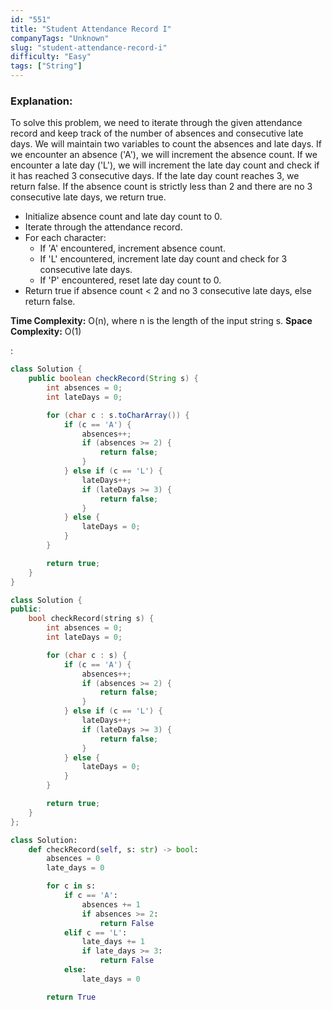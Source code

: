 ```yaml
---
id: "551"
title: "Student Attendance Record I"
companyTags: "Unknown"
slug: "student-attendance-record-i"
difficulty: "Easy"
tags: ["String"]
---
```


### Explanation:
To solve this problem, we need to iterate through the given attendance record and keep track of the number of absences and consecutive late days. We will maintain two variables to count the absences and late days. If we encounter an absence ('A'), we will increment the absence count. If we encounter a late day ('L'), we will increment the late day count and check if it has reached 3 consecutive days. If the late day count reaches 3, we return false. If the absence count is strictly less than 2 and there are no 3 consecutive late days, we return true.

- Initialize absence count and late day count to 0.
- Iterate through the attendance record.
- For each character:
  - If 'A' encountered, increment absence count.
  - If 'L' encountered, increment late day count and check for 3 consecutive late days.
  - If 'P' encountered, reset late day count to 0.
- Return true if absence count < 2 and no 3 consecutive late days, else return false.

**Time Complexity:** O(n), where n is the length of the input string s.
**Space Complexity:** O(1)

:

```java
class Solution {
    public boolean checkRecord(String s) {
        int absences = 0;
        int lateDays = 0;

        for (char c : s.toCharArray()) {
            if (c == 'A') {
                absences++;
                if (absences >= 2) {
                    return false;
                }
            } else if (c == 'L') {
                lateDays++;
                if (lateDays >= 3) {
                    return false;
                }
            } else {
                lateDays = 0;
            }
        }

        return true;
    }
}
```

```cpp
class Solution {
public:
    bool checkRecord(string s) {
        int absences = 0;
        int lateDays = 0;

        for (char c : s) {
            if (c == 'A') {
                absences++;
                if (absences >= 2) {
                    return false;
                }
            } else if (c == 'L') {
                lateDays++;
                if (lateDays >= 3) {
                    return false;
                }
            } else {
                lateDays = 0;
            }
        }

        return true;
    }
};
```

```python
class Solution:
    def checkRecord(self, s: str) -> bool:
        absences = 0
        late_days = 0

        for c in s:
            if c == 'A':
                absences += 1
                if absences >= 2:
                    return False
            elif c == 'L':
                late_days += 1
                if late_days >= 3:
                    return False
            else:
                late_days = 0

        return True
```